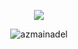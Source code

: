 <!--
**azmainadel/azmainadel** is a ✨ _special_ ✨ repository because its `README.md` (this file) appears on your GitHub profile.
-->

<p align="center">
  <img src="https://github-readme-stats.vercel.app/api?username=azmainadel&show_icons=true"/>
</p>

<p align="center">
 <img align='center' src="https://komarev.com/ghpvc/?username=azmainadel" alt="azmainadel" /> 
</p>

